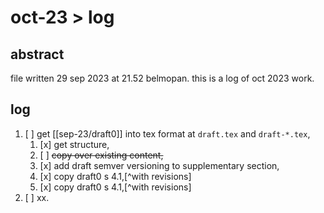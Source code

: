 # oct-23 > log

## abstract

file written 29 sep 2023 at 21.52 belmopan. this is a log of oct 2023 work.

## log

1. [ ] get [[sep-23/draft0]] into tex format at `draft.tex` and `draft-*.tex`,
    1. [x] get structure,
    2. [ ] ~~copy over existing content,~~
    3. [x] add draft semver versioning to supplementary section,
    4. [x] copy draft0 s 4.1,[^with revisions]
    5. [x] copy draft0 s 4.1,[^with revisions]
2. [ ] xx.
